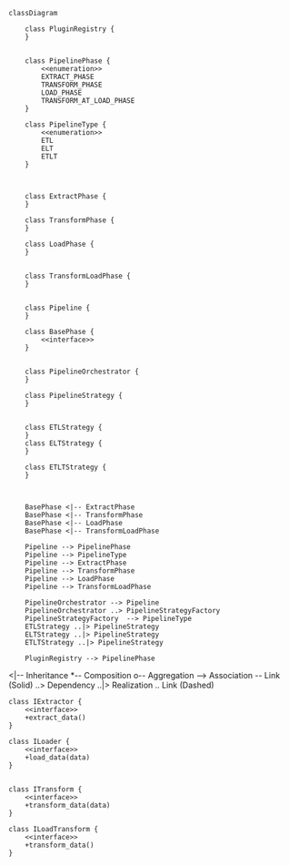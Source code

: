 ```mermaid
classDiagram

    class PluginRegistry {
    }

 
    class PipelinePhase {
        <<enumeration>>
        EXTRACT_PHASE
        TRANSFORM_PHASE
        LOAD_PHASE
        TRANSFORM_AT_LOAD_PHASE
    }

    class PipelineType {
        <<enumeration>>
        ETL
        ELT
        ETLT
    }



    class ExtractPhase {
    }

    class TransformPhase {
    }

    class LoadPhase {
    }


    class TransformLoadPhase {
    }


    class Pipeline {
    }

    class BasePhase {
        <<interface>>
    }


    class PipelineOrchestrator {
    }

    class PipelineStrategy {
    }


    class ETLStrategy {
    }
    class ELTStrategy {
    }

    class ETLTStrategy {
    }



    BasePhase <|-- ExtractPhase
    BasePhase <|-- TransformPhase
    BasePhase <|-- LoadPhase
    BasePhase <|-- TransformLoadPhase
    
    Pipeline --> PipelinePhase
    Pipeline --> PipelineType
    Pipeline --> ExtractPhase
    Pipeline --> TransformPhase
    Pipeline --> LoadPhase
    Pipeline --> TransformLoadPhase

    PipelineOrchestrator --> Pipeline
    PipelineOrchestrator ..> PipelineStrategyFactory
    PipelineStrategyFactory  --> PipelineType
    ETLStrategy ..|> PipelineStrategy
    ELTStrategy ..|> PipelineStrategy
    ETLTStrategy ..|> PipelineStrategy

    PluginRegistry --> PipelinePhase
```






<|--	Inheritance
*--	Composition
o--	Aggregation
-->	Association
--	Link (Solid)
..>	Dependency
..|>	Realization
..	Link (Dashed)

    class IExtractor {
        <<interface>>
        +extract_data()
    }

    class ILoader {
        <<interface>>
        +load_data(data)
    }


    class ITransform {
        <<interface>>
        +transform_data(data)
    }

    class ILoadTransform {
        <<interface>>
        +transform_data()
    }